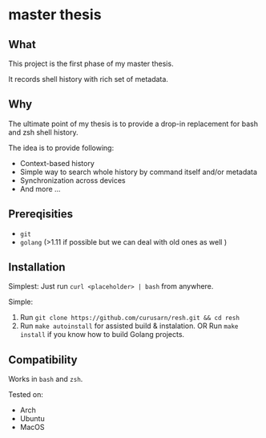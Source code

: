 # master thesis 

## What

This project is the first phase of my master thesis.

It records shell history with rich set of metadata.

## Why

The ultimate point of my thesis is to provide a drop-in replacement for bash and zsh shell history.

The idea is to provide following:
- Context-based history
- Simple way to search whole history by command itself and/or metadata
- Synchronization across devices
- And more ...

## Prereqisities

- `git`
- `golang` (>1.11 if possible but we can deal with old ones as well )

## Installation

Simplest:
Just run `curl <placeholder> | bash` from anywhere.

Simple:
1. Run `git clone https://github.com/curusarn/resh.git && cd resh`
2. Run `make autoinstall` for assisted build & instalation. OR Run `make install` if you know how to build Golang projects.

## Compatibility

Works in `bash` and `zsh`.

Tested on:
- Arch
- Ubuntu
- MacOS
